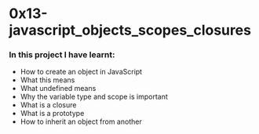 # 0x13-javascript_objects_scopes_closures
### In this project I have learnt:

* How to create an object in JavaScript
* What this means
* What undefined means
* Why the variable type and scope is important
* What is a closure
* What is a prototype
* How to inherit an object from another
